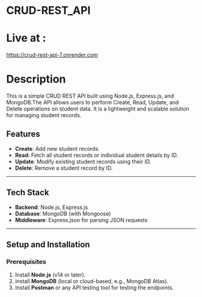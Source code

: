# CRUD-REST_API

# Live at : 
https://crud-rest-api-7.onrender.com

# Description

This is a simple CRUD REST API built using Node.js, Express.js, and MongoDB.The API allows users to perform Create, Read, Update, and Delete operations on student data. It is a lightweight and scalable solution for managing student records.


## **Features**

- **Create**: Add new student records.
- **Read**: Fetch all student records or individual student details by ID.
- **Update**: Modify existing student records using their ID.
- **Delete**: Remove a student record by ID.

---

## **Tech Stack**

- **Backend**: Node.js, Express.js
- **Database**: MongoDB (with Mongoose)
- **Middleware**: Express.json for parsing JSON requests

---

## **Setup and Installation**

### **Prerequisites**
1. Install **Node.js** (v14 or later).
2. Install **MongoDB** (local or cloud-based, e.g., MongoDB Atlas).
3. Install **Postman** or any API testing tool for testing the endpoints.

